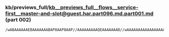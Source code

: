 ### kb/previews_full/kb__previews_full__flows__service-first__master-and-slot@guest.har.part096.md.part001.md (part 002)

```md
/wABAAAAAAEBAAAAAAABAP8AAP8AAP//AAAAAAAAAQEAAAAAAAD//wAAAAAAAAAAAAAAAAAAAAEBAAAAAAD/AP8A/wD/AAEAAA
```

```
